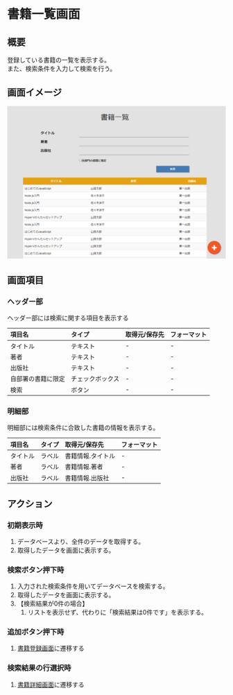 # 書籍一覧画面

## 概要

登録している書籍の一覧を表示する。  
また、検索条件を入力して検索を行う。

## 画面イメージ

![一覧画面](images/screen/list.png)

## 画面項目

### ヘッダー部

ヘッダー部には検索に関する項目を表示する

| 項目名             | タイプ           | 取得元/保存先 | フォーマット |
| :----------------- | :--------------- | :------------ | :--- |
| タイトル           | テキスト         | -             | -    |
| 著者               | テキスト         | -             | -    |
| 出版社             | テキスト         | -             | -    |
| 自部署の書籍に限定 | チェックボックス | -             | -    |
| 検索               | ボタン           | -             | -    |

### 明細部

明細部には検索条件に合致した書籍の情報を表示する。

| 項目名   | タイプ | 取得元/保存先        | フォーマット |
| :------- | :----- | :------------------- | :--- |
| タイトル | ラベル | 書籍情報.タイトル | -    |
| 著者     | ラベル | 書籍情報.著者     | -    |
| 出版社   | ラベル | 書籍情報.出版社   | -    |

## アクション

### 初期表示時

1. データベースより、全件のデータを取得する。
2. 取得したデータを画面に表示する。

### 検索ボタン押下時

1. 入力された検索条件を用いてデータベースを検索する。
2. 取得したデータを画面に表示する。
3. 【検索結果が0件の場合】
    1. リストを表示せず、代わりに「検索結果は0件です」を表示する。

### 追加ボタン押下時

1. [書籍登録画面](register.md)に遷移する

### 検索結果の行選択時

1. [書籍詳細画面](detail.md)に遷移する

